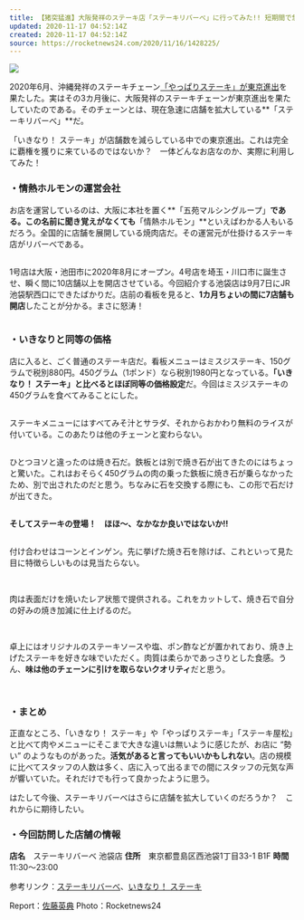 ```yaml
---
title: 【猪突猛進】大阪発祥のステーキ店「ステーキリバーべ」に行ってみた!! 短期間で急速に店舗拡大中
updated: 2020-11-17 04:52:14Z
created: 2020-11-17 04:52:14Z
source: https://rocketnews24.com/2020/11/16/1428225/
---
```


![](https://rocketnews24.com/2020/11/16/1428225/643)

2020年6月、沖縄発祥のステーキチェーン[「やっぱりステーキ」が東京進出](https://rocketnews24.com/2020/06/23/1384944/)を果たした。実はその3カ月後に、大阪発祥のステーキチェーンが東京進出を果たしていたのである。そのチェーンとは、現在急速に店舗を拡大している**「ステーキリバーべ」**だ。

「いきなり！ ステーキ」が店舗数を減らしている中での東京進出。これは完全に覇権を獲りに来ているのではないか？　一体どんなお店なのか、実際に利用してみた！

### ・情熱ホルモンの運営会社

お店を運営しているのは、大阪に本社を置く**「五苑マルシングループ」**である。この名前に聞き覚えがなくても**「情熱ホルモン」**といえばわかる人もいるだろう。全国的に店舗を展開している焼肉店だ。その運営元が仕掛けるステーキ店がリバーべである。

![](data:image/gif;base64,R0lGODlhAQABAIAAAAAAAP///yH5BAEAAAAALAAAAAABAAEAAAIBRAA7)

1号店は大阪・池田市に2020年8月にオープン。4号店を埼玉・川口市に誕生させ、瞬く間に10店舗以上を開店させている。今回紹介する池袋店は9月7日にJR池袋駅西口にできたばかりだ。店前の看板を見ると、**1カ月ちょいの間に7店舗も開店**したことが分かる。まさに怒涛！

![](data:image/gif;base64,R0lGODlhAQABAIAAAAAAAP///yH5BAEAAAAALAAAAAABAAEAAAIBRAA7)

### ・いきなりと同等の価格

店に入ると、ごく普通のステーキ店だ。看板メニューはミスジステーキ、150グラムで税別880円。450グラム（1ポンド）なら税別1980円となっている。**「いきなり！ ステーキ」と比べるとほぼ同等の価格設定**だ。今回はミスジステーキの450グラムを食べてみることにした。

![](data:image/gif;base64,R0lGODlhAQABAIAAAAAAAP///yH5BAEAAAAALAAAAAABAAEAAAIBRAA7)

ステーキメニューにはすべてみそ汁とサラダ、それからおかわり無料のライスが付いている。このあたりは他のチェーンと変わらない。

![](data:image/gif;base64,R0lGODlhAQABAIAAAAAAAP///yH5BAEAAAAALAAAAAABAAEAAAIBRAA7)

ひとつヨソと違ったのは焼き石だ。鉄板とは別で焼き石が出てきたのにはちょっと驚いた。これはおそらく450グラムの肉の乗った鉄板に焼き石が乗らなかったため、別で出されたのだと思う。ちなみに石を交換する際にも、この形で石だけが出てきた。

![](data:image/gif;base64,R0lGODlhAQABAIAAAAAAAP///yH5BAEAAAAALAAAAAABAAEAAAIBRAA7)

**そしてステーキの登場！　ほほ～、なかなか良いではないか!!**

![](data:image/gif;base64,R0lGODlhAQABAIAAAAAAAP///yH5BAEAAAAALAAAAAABAAEAAAIBRAA7)

付け合わせはコーンとインゲン。先に挙げた焼き石を除けば、これといって見た目に特徴らしいものは見当たらない。

![](data:image/gif;base64,R0lGODlhAQABAIAAAAAAAP///yH5BAEAAAAALAAAAAABAAEAAAIBRAA7)

![](data:image/gif;base64,R0lGODlhAQABAIAAAAAAAP///yH5BAEAAAAALAAAAAABAAEAAAIBRAA7)

肉は表面だけを焼いたレア状態で提供される。これをカットして、焼き石で自分の好みの焼き加減に仕上げるのだ。

![](data:image/gif;base64,R0lGODlhAQABAIAAAAAAAP///yH5BAEAAAAALAAAAAABAAEAAAIBRAA7)

![](data:image/gif;base64,R0lGODlhAQABAIAAAAAAAP///yH5BAEAAAAALAAAAAABAAEAAAIBRAA7)

卓上にはオリジナルのステーキソースや塩、ポン酢などが置かれており、焼き上げたステーキを好きな味でいただく。肉質は柔らかであっさりとした食感。うん、**味は他のチェーンに引けを取らないクオリティ**だと思う。

![](data:image/gif;base64,R0lGODlhAQABAIAAAAAAAP///yH5BAEAAAAALAAAAAABAAEAAAIBRAA7)

![](data:image/gif;base64,R0lGODlhAQABAIAAAAAAAP///yH5BAEAAAAALAAAAAABAAEAAAIBRAA7)

### ・まとめ

正直なところ、「いきなり！ ステーキ」や「やっぱりステーキ」「ステーキ屋松」と比べて肉やメニューにそこまで大きな違いは無いように感じたが、お店に “勢い” のようなものがあった。**活気があると言ってもいいかもしれない**。店の規模に比べてスタッフの人数は多く、店に入って出るまでの間にスタッフの元気な声が響いていた。それだけでも行って良かったように思う。

はたして今後、ステーキリバーべはさらに店舗を拡大していくのだろうか？　これからに期待したい。

### ・今回訪問した店舗の情報

**店名**　ステーキリバーべ 池袋店
**住所**　東京都豊島区西池袋1丁目33-1 B1F
**時間**　11:30～23:00

参考リンク：[ステーキリバーべ](https://www.goen.co.jp/brand/brand_rivervesteak/)、[いきなり！ ステーキ](http://ikinaristeak.com/menu/)

Report：[佐藤英典](https://rocketnews24.com/author/foodqueen-satou/)
Photo：Rocketnews24